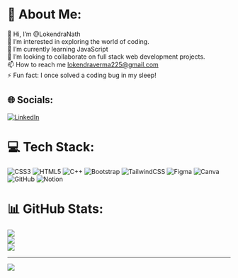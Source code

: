 # 💫 About Me:
👋 Hi, I’m @LokendraNath<br>👀 I’m interested in exploring the world of coding.<br>🌱 I’m currently learning JavaScript <br>💞️ I’m looking to collaborate on full stack web development projects.<br>📫 How to reach me lokendraverma225@gmail.com<br>⚡ Fun fact: I once solved a coding bug in my sleep!<br>


## 🌐 Socials:
[![LinkedIn](https://img.shields.io/badge/LinkedIn-%230077B5.svg?logo=linkedin&logoColor=white)](https://linkedin.com/in/https://www.linkedin.com/in/lokendranath/) 

# 💻 Tech Stack:
![CSS3](https://img.shields.io/badge/css3-%231572B6.svg?style=for-the-badge&logo=css3&logoColor=white) ![HTML5](https://img.shields.io/badge/html5-%23E34F26.svg?style=for-the-badge&logo=html5&logoColor=white) ![C++](https://img.shields.io/badge/c++-%2300599C.svg?style=for-the-badge&logo=c%2B%2B&logoColor=white) ![Bootstrap](https://img.shields.io/badge/bootstrap-%238511FA.svg?style=for-the-badge&logo=bootstrap&logoColor=white) ![TailwindCSS](https://img.shields.io/badge/tailwindcss-%2338B2AC.svg?style=for-the-badge&logo=tailwind-css&logoColor=white) ![Figma](https://img.shields.io/badge/figma-%23F24E1E.svg?style=for-the-badge&logo=figma&logoColor=white) ![Canva](https://img.shields.io/badge/Canva-%2300C4CC.svg?style=for-the-badge&logo=Canva&logoColor=white) ![GitHub](https://img.shields.io/badge/github-%23121011.svg?style=for-the-badge&logo=github&logoColor=white) ![Notion](https://img.shields.io/badge/Notion-%23000000.svg?style=for-the-badge&logo=notion&logoColor=white)
# 📊 GitHub Stats:
![](https://github-readme-stats.vercel.app/api?username=LokendraNath&theme=dark&hide_border=false&include_all_commits=false&count_private=false)<br/>
![](https://github-readme-streak-stats.herokuapp.com/?user=LokendraNath&theme=dark&hide_border=false)<br/>
![](https://github-readme-stats.vercel.app/api/top-langs/?username=LokendraNath&theme=dark&hide_border=false&include_all_commits=false&count_private=false&layout=compact)

---
[![](https://visitcount.itsvg.in/api?id=LokendraNath&icon=0&color=0)](https://visitcount.itsvg.in)

<!-- Proudly created with GPRM ( https://gprm.itsvg.in ) -->
